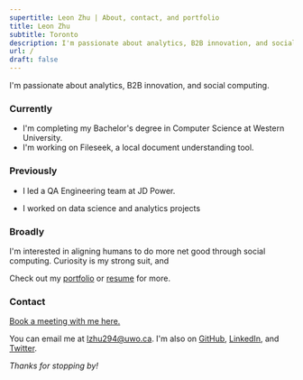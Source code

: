 ```yaml
---
supertitle: Leon Zhu | About, contact, and portfolio
title: Leon Zhu
subtitle: Toronto
description: I'm passionate about analytics, B2B innovation, and social computing.
url: /
draft: false
---
```


I'm passionate about analytics, B2B innovation, and social computing.

### Currently

- I'm completing my Bachelor's degree in Computer Science at Western University.
- I'm working on Fileseek, a local document understanding tool.

### Previously

- I led a QA Engineering team at JD Power. 

- I worked on data science and analytics projects 

### Broadly

I'm interested in aligning humans to do more net good through social computing. Curiosity is my strong suit, and 

Check out my [portfolio](/portfolio) or [resume](/resume) for more. 

### Contact

<a href="https://cal.com/leonz" class="button ~info">Book a meeting with me here.</a>

You can email me at [lzhu294@uwo.ca](mailto:lzhu294@uwo.ca). I'm also on [GitHub](https://github.com/lehzhu), [LinkedIn](https://www.linkedin.com/in/leon-zhu/), and [Twitter](https://x.com/towheretobegin).

_Thanks for stopping by!_
